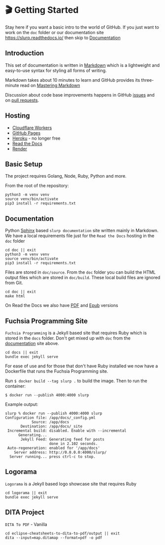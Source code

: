 # 🎬 Getting Started

Stay here if you want a basic intro to the world of GitHub.
If you just want to work on the `doc` folder or our documentation site
<https://slurp.readthedocs.io/> then skip to [Documentation](#documentation)

## Introduction

This set of documentation is written in
[Markdown](https://daringfireball.net/projects/markdown/syntax) which is a
lightweight and easy-to-use syntax for styling all forms of writing.

Markdown takes about 10 minutes to learn and GitHub provides its three-minute
read on
[Mastering Markdown](https://guides.github.com/features/mastering-markdown/)

Discussion about code base improvements happens in GitHub
[issues](https://github.com/slurpcode/slurp/issues) and on
[pull requests](https://github.com/slurpcode/slurp/pulls).

## Hosting

- [Cloudflare Workers](https://workers.cloudflare.com/)
- [GitHub Pages](https://pages.github.com/)
- [Heroku](https://www.heroku.com/) - no longer free
- [Read the Docs](https://readthedocs.org/)
- [Render](https://render.com/)

## Basic Setup

The project requires Golang, Node, Ruby, Python and more.

From the root of the repository:

```shell
python3 -m venv venv
source venv/bin/activate
pip3 install -r requirements.txt
```

## Documentation

Python [Sphinx](https://www.sphinx-doc.org/) based `slurp documentation`
site written mainly in Markdown. We have a local requirements file just for
the `Read the Docs` hosting in the `doc` folder

```shell
cd doc || exit
python3 -m venv venv
source venv/bin/activate
pip3 install -r requirements.txt
```

Files are stored in `doc/source`. From the `doc` folder you can build the
HTML output files which are stored in `doc/build`. These local build files
are ignored from Git.

```shell
cd doc || exit
make html
```

On Read the Docs we also have
[PDF](https://slurp.readthedocs.io/_/downloads/en/latest/pdf/) and
[Epub](https://slurp.readthedocs.io/_/downloads/en/latest/epub/) versions

## Fuchsia Programming Site

`Fuchsia Programming` is a Jekyll based site that requires Ruby which
is stored in the `docs` folder. Don't get mixed up with `doc` from the
[documentation](#documentation) site above.

```shell
cd docs || exit
bundle exec jekyll serve
```

For ease of use and for those that don't have Ruby installed we now have
a Dockerfile that runs the Fuchsia Programming site.

Run `$ docker build --tag slurp .` to build the image.
Then to run the container:

`$ docker run --publish 4000:4000 slurp`

Example output:

```
slurp % docker run --publish 4000:4000 slurp
Configuration file: /app/docs/_config.yml
            Source: /app/docs
       Destination: /app/docs/_site
 Incremental build: disabled. Enable with --incremental
      Generating...
       Jekyll Feed: Generating feed for posts
                    done in 2.102 seconds.
 Auto-regeneration: enabled for '/app/docs'
    Server address: http://0.0.0.0:4000/slurp/
  Server running... press ctrl-c to stop.
```

## Logorama

`Logorama` is a Jekyll based logo showcase site that requires Ruby

```shell
cd logorama || exit
bundle exec jekyll serve
```

## DITA Project

`DITA To PDF` - Vanilla

```shell
cd eclipse-cheatsheets-to-dita-to-pdf/output || exit
dita --input=map.ditamap --format=pdf -o pdf
```
